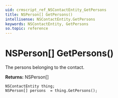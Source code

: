 ```yaml
---
uid: crmscript_ref_NSContactEntity_GetPersons
title: NSPerson[] GetPersons()
intellisense: NSContactEntity.GetPersons
keywords: NSContactEntity, GetPersons
so.topic: reference
---
```


# NSPerson[] GetPersons()

The persons belonging to the contact.

**Returns:** NSPerson[]

```crmscript
NSContactEntity thing;
NSPerson[] persons  = thing.GetPersons();
```

